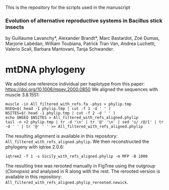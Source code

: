 This is the repository for the scripts used in the manuscript

### Evolution of alternative reproductive systems in Bacillus stick insects

by Guillaume Lavanchy*, Alexander Brandt*, Marc Bastardot, Zoé Dumas, Marjorie Labédan, William Toubiana, Patrick Tran Van, Andrea Luchetti, Valerio Scali, Barbara Mantovani, Tanja Schwander.



# mtDNA phylogeny
We added one reference individual per haplotype from this paper: https://doi.org/10.1006/mpev.2000.0850
We aligned the sequences with muscle 3.8.1551:
```
muscle -in All_filtered_with_refs.fa -phys > phylip.tmp
NSEQ=$( head -1 phylip.tmp | cut -f 1 -d ' ' )
NSITES=$( head -1 phylip.tmp | cut -f 2 -d ' ' )
echo $NSEQ $NSITES > All_filtered_with_refs_aligned.phylip
tail -n +2 phylip.tmp | tr -d '\n' | tr '@' '\n' | sed 's/ /@/1' | tr -d ' ' | tr '@' ' ' >> All_filtered_with_refs_aligned.phylip
```

The resulting alignment is available in this repository: `All_filtered_with_refs_aligned.phylip`. We then reconstructed the phylogeny with iqtree 2.0.6:
```
iqtree2 -T 1 -s Sicily_with_refs_aligned.phylip -m MFP -B 1000
```
The resulting tree was rerooted manually in FigTree using the outgroup (*Clonopsis*) and analysed in R along with the rest. The rerooted version is available in this repository: `All_filtered_with_refs_aligned.phylip_rerooted.newick`.
